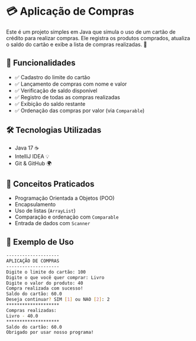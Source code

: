 # 💳 Aplicação de Compras

Este é um projeto simples em Java que simula o uso de um cartão de crédito para realizar compras. Ele registra os produtos comprados, atualiza o saldo do cartão e exibe a lista de compras realizadas. 🚀

## 📌 Funcionalidades

- ✅ Cadastro do limite do cartão
- ✅ Lançamento de compras com nome e valor
- ✅ Verificação de saldo disponível
- ✅ Registro de todas as compras realizadas
- ✅ Exibição do saldo restante
- ✅ Ordenação das compras por valor (via `Comparable`)

## 🛠️ Tecnologias Utilizadas

- Java 17 ☕
- IntelliJ IDEA 💡
- Git & GitHub 🌍

## 🧠 Conceitos Praticados

- Programação Orientada a Objetos (POO)
- Encapsulamento
- Uso de listas (`ArrayList`)
- Comparação e ordenação com `Comparable`
- Entrada de dados com `Scanner`

## 📸 Exemplo de Uso

```bash
--------------------
APLICAÇÃO DE COMPRAS
--------------------
Digite o limite do cartão: 100
Digite o que você quer comprar: Livro
Digite o valor do produto: 40
Compra realizada com sucesso!
Saldo do cartão: 60.0
Deseja continuar? SIM [1] ou NAO [2]: 2
********************
Compras realizadas: 
Livro - 40.0
********************
Saldo do cartão: 60.0
Obrigado por usar nosso programa!
